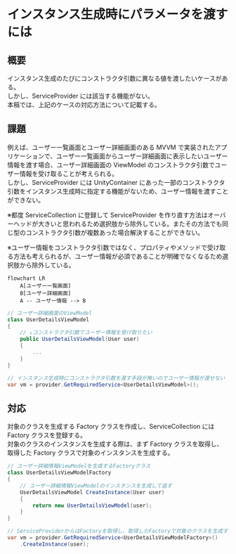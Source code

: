 # インスタンス生成時にパラメータを渡すには

## 概要
インスタンス生成のたびにコンストラクタ引数に異なる値を渡したいケースがある。  
しかし、ServiceProvider には該当する機能がない。  
本稿では、上記のケースの対応方法について記載する。

## 課題  
例えば、ユーザー一覧画面とユーザー詳細画面のある MVVM で実装されたアプリケーションで、ユーザー一覧画面からユーザー詳細画面に表示したいユーザー情報を渡す場合、ユーザー詳細画面の ViewModel のコンストラクタ引数でユーザー情報を受け取ることが考えられる。  
しかし、ServiceProvider には UnityContainer にあった一部のコンストラクタ引数をインスタンス生成時に指定する機能がないため、ユーザー情報を渡すことができない。

※都度 ServiceCollection に登録して ServiceProvider を作り直す方法はオーバーヘッドが大きいと思われるため選択肢から除外している。またその方法でも同じ型のコンストラクタ引数が複数あった場合解決することができない。  

※ユーザー情報をコンストラクタ引数ではなく、プロパティやメソッドで受け取る方法も考えられるが、ユーザー情報が必須であることが明確でなくなるため選択肢から除外している。

```mermaid
flowchart LR
    A[ユーザー一覧画面]
    B[ユーザー詳細画面]
    A -- ユーザー情報 --> B
```

```cs
// ユーザー詳細画面のViewModel
class UserDetailsViewModel
{
    // ↓コンストラクタ引数でユーザー情報を受け取りたい
    public UserDetailsViewModel(User user)
    {
        ...
    }
}
```

```cs
// インスタンス生成時にコンストラクタ引数を渡す手段が無いのでユーザー情報が渡せない
var vm = provider.GetRequiredService<UserDetailsViewModel>();
```

## 対応
対象のクラスを生成する Factory クラスを作成し、ServiceCollection には Factory クラスを登録する。  
対象のクラスのインスタンスを生成する際は、まず Factory クラスを取得し、取得した Factory クラスで対象のインスタンスを生成する。

```cs
// ユーザー詳細情報ViewModelを生成するFactoryクラス
class UserDetailsViewModelFactory
{
    // ユーザー詳細情報ViewModelのインスタンスを生成して返す
    UserDetailsViewModel CreateInstance(User user)
    {
        return new UserDetailsViewModel(user);
    }
}
```

```cs
// ServiceProviderからはFactoryを取得し、取得したFactoryで対象のクラスを生成する
var vm = provider.GetRequiredService<UserDetailsViewModelFactory>()
    .CreateInstance(user);
```
